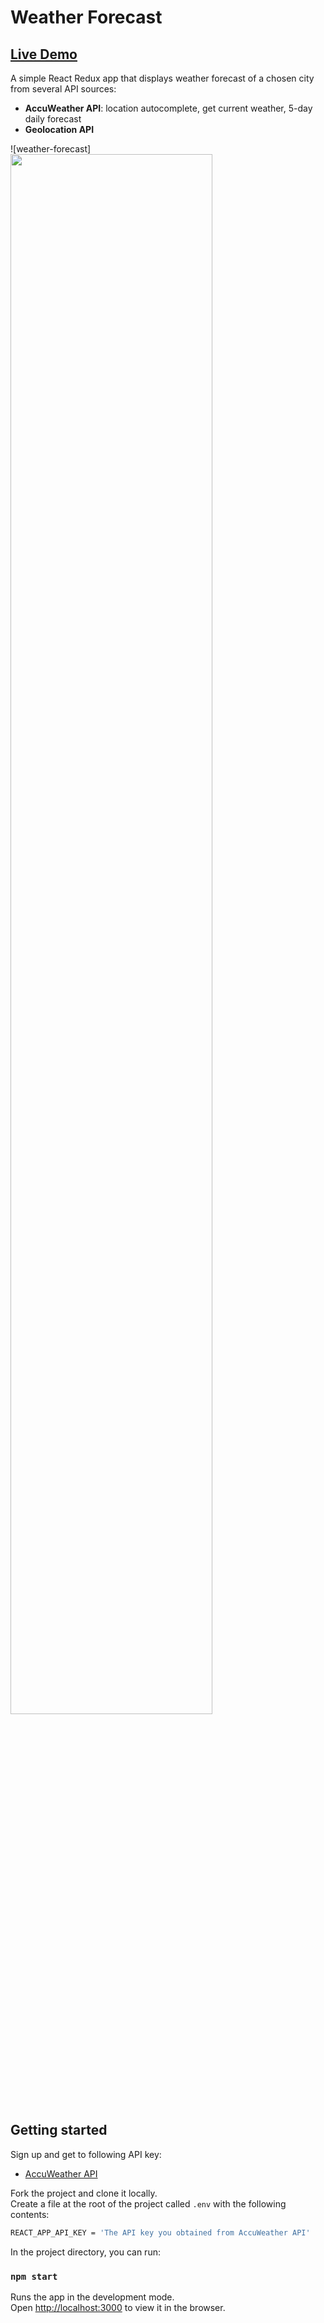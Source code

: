 
# Weather Forecast 
##  [Live Demo](https://weather-forecast-asaf.netlify.app/)

A simple React Redux app that displays weather forecast of a chosen city from several API sources:

- **AccuWeather API**: location autocomplete, get current weather, 5-day daily forecast
- **Geolocation API**

![weather-forecast]<img src="https://user-images.githubusercontent.com/33829557/141984585-7e7bcb07-c50e-43ff-8062-45c8ac039db8.gif" width="80%" height="inherit">

## Getting started

Sign up and get to following API key:
- [AccuWeather API](https://developer.accuweather.com/)

Fork the project and clone it locally.<br />
Create a file at the root of the project called `.env` with the following contents:

```sh
REACT_APP_API_KEY = 'The API key you obtained from AccuWeather API'
```

In the project directory, you can run:

### `npm start`

Runs the app in the development mode.<br />
Open [http://localhost:3000](http://localhost:3000) to view it in the browser.
